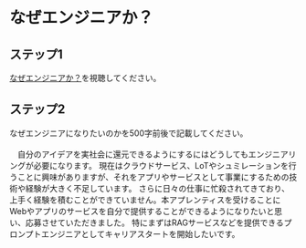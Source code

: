 # なぜエンジニアか？

## ステップ1

[なぜエンジニアか？](https://youtu.be/-aYlGr6W7iA)を視聴してください。

## ステップ2

なぜエンジニアになりたいのかを500字前後で記載してください。<br>
<br>
　自分のアイデアを実社会に還元できるようにするにはどうしてもエンジニアリングが必要になります。
現在はクラウドサービス、LoTやシュミレーションを行うことに興味がありますが、それをアプリやサービスとして事業にするための技術や経験が大きく不足しています。
さらに日々の仕事に忙殺されてきており、上手く経験を積むことができていません。本アプレンティスを受けることにWebやアプリのサービスを自分で提供することができるようになりたいと思い、応募させていただきました。
特にまずはRAGサービスなどを提供できるプロンプトエンジニアとしてキャリアスタートを開始したいです。

